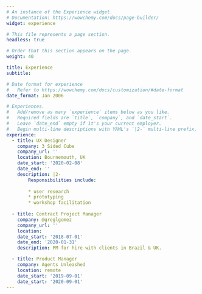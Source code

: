 ```yaml
---
# An instance of the Experience widget.
# Documentation: https://wowchemy.com/docs/page-builder/
widget: experience

# This file represents a page section.
headless: true

# Order that this section appears on the page.
weight: 40

title: Experience
subtitle:

# Date format for experience
#   Refer to https://wowchemy.com/docs/customization/#date-format
date_format: Jan 2006

# Experiences.
#   Add/remove as many `experience` items below as you like.
#   Required fields are `title`, `company`, and `date_start`.
#   Leave `date_end` empty if it's your current employer.
#   Begin multi-line descriptions with YAML's `|2-` multi-line prefix.
experience:
  - title: UX Designer
    company: 3 Sided Cube
    company_url: ''
    location: Bournemouth, UK
    date_start: '2020-02-08'
    date_end: ''
    description: |2-
        Responsibilities include:
        
        * user research
        * prototyping
        * workshop facilitation
        
  - title: Contract Project Manager
    company: @greglgomez
    company_url: ''
    location:
    date_start: '2018-07-01'
    date_end: '2020-01-31'
    description: PM for hire with clients in Brazil & UK.

  - title: Product Manager
    company: Agents Unleashed
    location: remote
    date_start: '2019-09-01'
    date_start: '2020-09-01'
---
```

